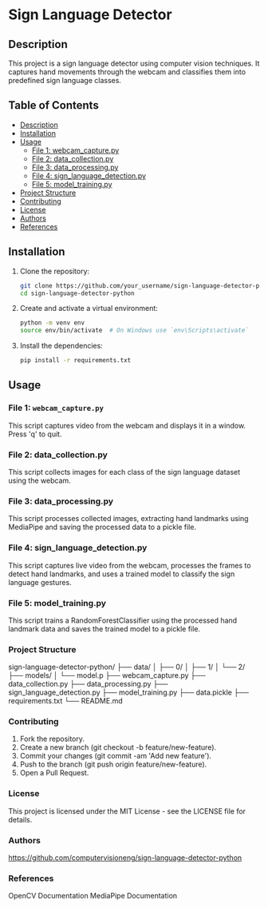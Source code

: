 # Sign Language Detector

## Description
This project is a sign language detector using computer vision techniques. It captures hand movements through the webcam and classifies them into predefined sign language classes.

## Table of Contents
- [Description](#description)
- [Installation](#installation)
- [Usage](#usage)
  - [File 1: webcam_capture.py](#file-1-webcam_capturepy)
  - [File 2: data_collection.py](#file-2-data_collectionpy)
  - [File 3: data_processing.py](#file-3-data_processingpy)
  - [File 4: sign_language_detection.py](#file-4-sign_language_detectionpy)
  - [File 5: model_training.py](#file-5-model_trainingpy)
- [Project Structure](#project-structure)
- [Contributing](#contributing)
- [License](#license)
- [Authors](#authors)
- [References](#references)

## Installation
1. Clone the repository:
    ```sh
    git clone https://github.com/your_username/sign-language-detector-python.git
    cd sign-language-detector-python
    ```
2. Create and activate a virtual environment:
    ```sh
    python -m venv env
    source env/bin/activate  # On Windows use `env\Scripts\activate`
    ```
3. Install the dependencies:
    ```sh
    pip install -r requirements.txt
    ```

## Usage

### File 1: `webcam_capture.py`
This script captures video from the webcam and displays it in a window. Press 'q' to quit.

### File 2: data_collection.py
This script collects images for each class of the sign language dataset using the webcam.

### File 3: data_processing.py
This script processes collected images, extracting hand landmarks using MediaPipe and saving the processed data to a pickle file.

### File 4: sign_language_detection.py
This script captures live video from the webcam, processes the frames to detect hand landmarks, and uses a trained model to classify the sign language gestures.

### File 5: model_training.py
This script trains a RandomForestClassifier using the processed hand landmark data and saves the trained model to a pickle file.

### Project Structure
sign-language-detector-python/
├── data/
│   ├── 0/
│   ├── 1/
│   └── 2/
├── models/
│   └── model.p
├── webcam_capture.py
├── data_collection.py
├── data_processing.py
├── sign_language_detection.py
├── model_training.py
├── data.pickle
├── requirements.txt
└── README.md

### Contributing
1. Fork the repository.
2. Create a new branch (git checkout -b feature/new-feature).
3. Commit your changes (git commit -am 'Add new feature').
4. Push to the branch (git push origin feature/new-feature).
5. Open a Pull Request.
   
### License
This project is licensed under the MIT License - see the LICENSE file for details.

### Authors
https://github.com/computervisioneng/sign-language-detector-python

### References
OpenCV Documentation
MediaPipe Documentation

